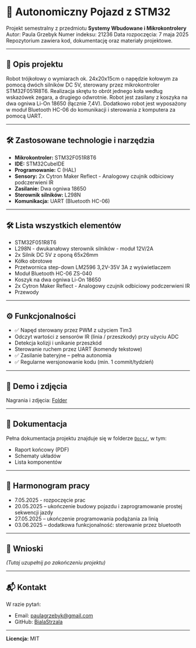 # 🚗 Autonomiczny Pojazd z STM32

Projekt semestralny z przedmiotu **Systemy Wbudowane i Mikrokontrolery**  
Autor: Paula Grzebyk
Numer indeksu: 21236
Data rozpoczęcia: 7 maja 2025
Repozytorium zawiera kod, dokumentację oraz materiały projektowe.

---

## 📌 Opis projektu

Robot trójkołowy o wymiarach ok. 24x20x15cm o napędzie kołowym za pomocą dwóch silników DC 5V, sterowany przez mikrokontroler STM32F051R8T6. Realizacja skrętu to obrót jednego koła według wskazówek zegara, a drugiego odwrotnie. Robot jest zasilany z koszyka na dwa ogniwa Li-On 18650 (łącznie 7,4V). Dodatkowo robot jest wyposażony w moduł Bluetooth HC-06 do komunikacji i sterowania z komputera za pomocą UART.

---

## 🛠️ Zastosowane technologie i narzędzia

- **Mikrokontroler:** STM32F051R8T6
- **IDE:** STM32CubeIDE
- **Programowanie:** C (HAL)
- **Sensory:** 2x Cytron Maker Reflect - Analogowy czujnik odbiciowy podczerwieni IR
- **Zasilanie:** Dwa ogniwa 18650
- **Sterownik silników:** L298N
- **Komunikacja:** UART (Bluetooth HC-06)

---

## 🛠️ Lista wszystkich elementów
- STM32F051R8T6
- L298N - dwukanałowy sterownik silników - moduł 12V/2A
- 2x Silnik DC 5V z oponą 65x26mm
- Kółko obrotowe
- Przetwornica step-down LM2596 3,2V-35V 3A z wyświetlaczem
- Moduł Bluetooth HC-06 ZS-040
- Koszyk na dwa ogniwa Li-On 18650
- 2x Cytron Maker Reflect - Analogowy czujnik odbiciowy podczerwieni IR
- Przewody

---

## ⚙️ Funkcjonalności

- ✅ Napęd sterowany przez PWM z użyciem Tim3
- Odczyt wartości z sensorów IR (linia / przeszkody) przy użyciu ADC
- Detekcja kolizji i unikanie przeszkód
- Sterowanie ruchem przez UART (komendy tekstowe)
- ✅ Zasilanie bateryjne – pełna autonomia
- ✅ Regularne wersjonowanie kodu (min. 1 commit/tydzień)

---

## 📸 Demo i zdjęcia

Nagrania i zdjęcia: [Folder]([#](https://drive.google.com/drive/folders/1Ak4zJQ64U5y1St-GSTiknMUM3oySruRG?usp=sharing))

---

## 📄 Dokumentacja

Pełna dokumentacja projektu znajduje się w folderze [`Docs/`](./Docs/), w tym:
- Raport końcowy (PDF)
- Schematy układów
- Lista komponentów

---

## 📅 Harmonogram pracy

- 7.05.2025 - rozpoczęcie prac
- 20.05.2025 – ukończenie budowy pojazdu i zaprogramowanie prostej sekwencji jazdy
- 27.05.2025 – ukończenie programowania podążania za linią
- 03.06.2025 – dodatkowa funkcjonalność: sterowanie przez bluetooth 

---

## 🧠 Wnioski

_(Tutaj uzupełnij po zakończeniu projektu)_

---

## 📬 Kontakt

W razie pytań:
- Email: paulagrzebyk@gmail.com
- GitHub: [BialaStrzala](https://github.com/BialaStrzala)

---

**Licencja:** MIT  
